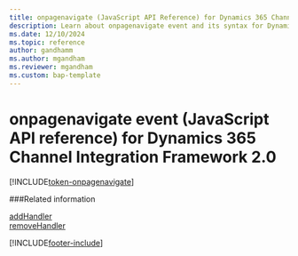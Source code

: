 ```yaml
---
title: onpagenavigate (JavaScript API Reference) for Dynamics 365 Channel Integration Framework 2.0 
description: Learn about onpagenavigate event and its syntax for Dynamics 365 Channel Integration Framework 2.0.
ms.date: 12/10/2024
ms.topic: reference
author: gandhamm
ms.author: mgandham
ms.reviewer: mgandham
ms.custom: bap-template
---
```


# onpagenavigate event (JavaScript API reference) for Dynamics 365 Channel Integration Framework 2.0

[!INCLUDE[token-onpagenavigate](../../../../shared/token-onpagenavigate.md)]

###Related information

[addHandler](../../../../v1/develop/reference/microsoft-ciframework/addHandler.md)  
[removeHandler](../../../../v1/develop/reference/microsoft-ciframework/removeHandler.md)  


[!INCLUDE[footer-include](../../../../../includes/footer-banner.md)]
